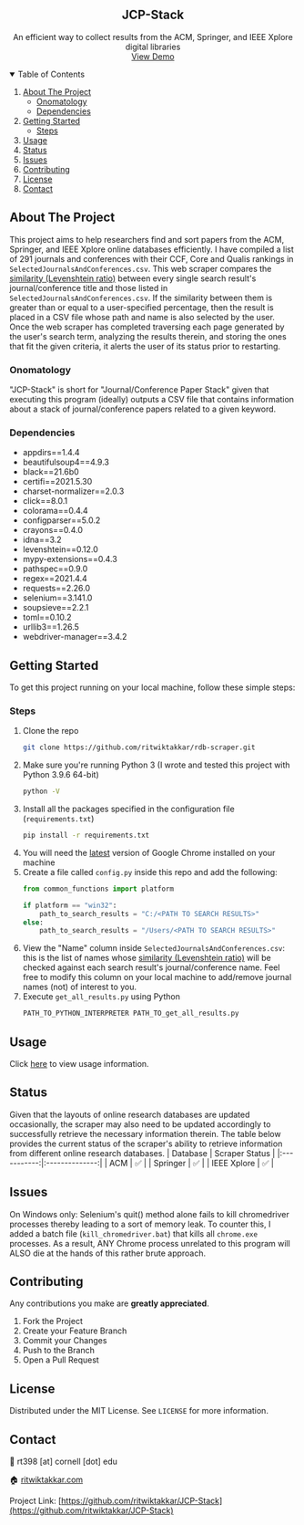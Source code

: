   <h2 align="center">JCP-Stack</h2>

  <p align="center">
    An efficient way to collect results from the ACM, Springer, and IEEE Xplore digital libraries
    <br />
    <a href="https://www.youtube.com/watch?v=m0GJaKpOwXk">View Demo</a> <!-- TODO: add link to video demo on website (embedded YouTube link) -->
  </p>

<!-- TABLE OF CONTENTS -->
<details open="open">
  <summary>Table of Contents</summary>
  <ol>
    <li>
      <a href="#about-the-project">About The Project</a>
      <ul>
        <li><a href="#onomatology">Onomatology</a></li>
        <li><a href="#dependencies">Dependencies</a></li>
      </ul>
    </li>
    <li>
      <a href="#getting-started">Getting Started</a>
      <ul>
        <li><a href="#steps">Steps</a></li>
      </ul>
    </li>
    <li><a href="#usage">Usage</a></li>
    <li><a href="#status">Status</a></li>
    <li><a href="#issues">Issues</a></li>
    <li><a href="#contributing">Contributing</a></li>
    <li><a href="#license">License</a></li>
    <li><a href="#contact">Contact</a></li>
  </ol>
</details>



<!-- ABOUT THE PROJECT -->
## About The Project

This project aims to help researchers find and sort papers from the ACM, Springer, and IEEE Xplore online databases efficiently. I have compiled a list of 291 journals and conferences with their CCF, Core and Qualis rankings in `SelectedJournalsAndConferences.csv`. This web scraper compares the [similarity (Levenshtein ratio)](https://rawgit.com/ztane/python-Levenshtein/master/docs/Levenshtein.html#Levenshtein-ratio) between every single search result's journal/conference title and those listed in `SelectedJournalsAndConferences.csv`. If the similarity between them is greater than or equal to a user-specified percentage, then the result is placed in a CSV file whose path and name is also selected by the user. Once the web scraper has completed traversing each page generated by the user's search term, analyzing the results therein, and storing the ones that fit the given criteria, it alerts the user of its status prior to restarting. 

### Onomatology

"JCP-Stack" is short for "Journal/Conference Paper Stack" given that executing this program (ideally) outputs a CSV file that contains information about a stack of journal/conference papers related to a given keyword. 

### Dependencies

* appdirs==1.4.4
* beautifulsoup4==4.9.3
* black==21.6b0
* certifi==2021.5.30
* charset-normalizer==2.0.3
* click==8.0.1
* colorama==0.4.4
* configparser==5.0.2
* crayons==0.4.0
* idna==3.2
* levenshtein==0.12.0
* mypy-extensions==0.4.3
* pathspec==0.9.0
* regex==2021.4.4
* requests==2.26.0
* selenium==3.141.0
* soupsieve==2.2.1
* toml==0.10.2
* urllib3==1.26.5
* webdriver-manager==3.4.2



<!-- GETTING STARTED -->

## Getting Started

To get this project running on your local machine, follow these simple steps:

### Steps

1. Clone the repo
   ```sh
   git clone https://github.com/ritwiktakkar/rdb-scraper.git
   ```
2. Make sure you're running Python 3 (I wrote and tested this project with Python 3.9.6 64-bit)
   ```sh
   python -V
   ```
3. Install all the packages specified in the configuration file (`requirements.txt`)
   ```sh
   pip install -r requirements.txt
   ```
4. You will need the [latest](https://www.google.com/intl/en_us/chrome/) version of Google Chrome installed on your machine
5. Create a file called `config.py` inside this repo and add the following:
   ```py
   from common_functions import platform

   if platform == "win32":
       path_to_search_results = "C:/<PATH TO SEARCH RESULTS>"
   else:
       path_to_search_results = "/Users/<PATH TO SEARCH RESULTS>"
   ``` 
6. View the "Name" column inside `SelectedJournalsAndConferences.csv`: this is the list of names whose [similarity (Levenshtein ratio)](https://rawgit.com/ztane/python-Levenshtein/master/docs/Levenshtein.html#Levenshtein-ratio) will be checked against each search result's journal/conference name. Feel free to modify this column on your local machine to add/remove journal names (not) of interest to you. 
7. Execute `get_all_results.py` using Python
   ```sh
   PATH_TO_PYTHON_INTERPRETER PATH_TO_get_all_results.py
   ``` 



<!-- USAGE EXAMPLES -->
## Usage
<!-- Use this space to show useful examples of how a project can be used. Additional screenshots, code examples and demos work well in this space. You may also link to more resources. -->
Click [here](https://ritwiktakkar.com/projects.html#jcp-stack) to view usage information.


<!-- STATUS -->
## Status
Given that the layouts of online research databases are updated occasionally, the scraper may also need to be updated accordingly to successfully retrieve the necessary information therein. The table below provides the current status of the scraper's ability to retrieve information from different online research databases.
|   Database  | Scraper Status |
|:-----------:|:--------------:|
|     ACM     |        ✅       |
|   Springer  |        ✅       |
| IEEE Xplore |        ✅       |


<!-- ISSUES -->
## Issues
On Windows only: Selenium's quit() method alone fails to kill chromedriver processes thereby leading to a sort of memory leak. To counter this, I added a batch file (`kill_chromedriver.bat`) that kills all `chrome.exe` processes. As a result, ANY Chrome process unrelated to this program will ALSO die at the hands of this rather brute approach.  



<!-- CONTRIBUTING -->
## Contributing

Any contributions you make are **greatly appreciated**.

1. Fork the Project
2. Create your Feature Branch
3. Commit your Changes
4. Push to the Branch
5. Open a Pull Request



<!-- LICENSE -->
## License

Distributed under the MIT License. See `LICENSE` for more information.



<!-- CONTACT -->
## Contact
📧 rt398 [at] cornell [dot] edu

🏠 [ritwiktakkar.com](https://ritwiktakkar.com)

Project Link: [https://github.com/ritwiktakkar/JCP-Stack](https://github.com/ritwiktakkar/JCP-Stack)
